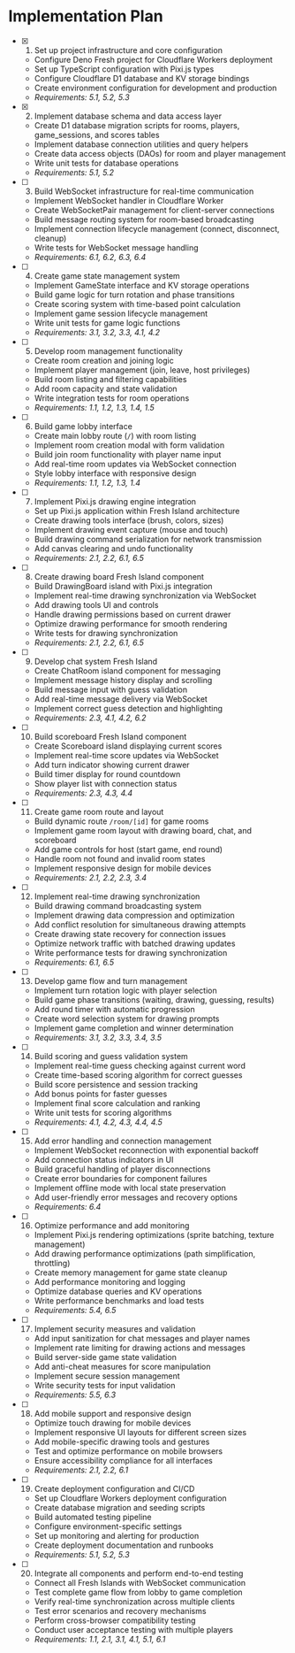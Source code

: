 # Implementation Plan

- [x] 1. Set up project infrastructure and core configuration
  - Configure Deno Fresh project for Cloudflare Workers deployment
  - Set up TypeScript configuration with Pixi.js types
  - Configure Cloudflare D1 database and KV storage bindings
  - Create environment configuration for development and production
  - _Requirements: 5.1, 5.2, 5.3_

- [x] 2. Implement database schema and data access layer
  - Create D1 database migration scripts for rooms, players, game_sessions, and scores tables
  - Implement database connection utilities and query helpers
  - Create data access objects (DAOs) for room and player management
  - Write unit tests for database operations
  - _Requirements: 5.1, 5.2_

- [ ] 3. Build WebSocket infrastructure for real-time communication
  - Implement WebSocket handler in Cloudflare Worker
  - Create WebSocketPair management for client-server connections
  - Build message routing system for room-based broadcasting
  - Implement connection lifecycle management (connect, disconnect, cleanup)
  - Write tests for WebSocket message handling
  - _Requirements: 6.1, 6.2, 6.3, 6.4_

- [ ] 4. Create game state management system
  - Implement GameState interface and KV storage operations
  - Build game logic for turn rotation and phase transitions
  - Create scoring system with time-based point calculation
  - Implement game session lifecycle management
  - Write unit tests for game logic functions
  - _Requirements: 3.1, 3.2, 3.3, 4.1, 4.2_

- [ ] 5. Develop room management functionality
  - Create room creation and joining logic
  - Implement player management (join, leave, host privileges)
  - Build room listing and filtering capabilities
  - Add room capacity and state validation
  - Write integration tests for room operations
  - _Requirements: 1.1, 1.2, 1.3, 1.4, 1.5_

- [ ] 6. Build game lobby interface
  - Create main lobby route (`/`) with room listing
  - Implement room creation modal with form validation
  - Build join room functionality with player name input
  - Add real-time room updates via WebSocket connection
  - Style lobby interface with responsive design
  - _Requirements: 1.1, 1.2, 1.3, 1.4_

- [ ] 7. Implement Pixi.js drawing engine integration
  - Set up Pixi.js application within Fresh Island architecture
  - Create drawing tools interface (brush, colors, sizes)
  - Implement drawing event capture (mouse and touch)
  - Build drawing command serialization for network transmission
  - Add canvas clearing and undo functionality
  - _Requirements: 2.1, 2.2, 6.1, 6.5_

- [ ] 8. Create drawing board Fresh Island component
  - Build DrawingBoard island with Pixi.js integration
  - Implement real-time drawing synchronization via WebSocket
  - Add drawing tools UI and controls
  - Handle drawing permissions based on current drawer
  - Optimize drawing performance for smooth rendering
  - Write tests for drawing synchronization
  - _Requirements: 2.1, 2.2, 6.1, 6.5_

- [ ] 9. Develop chat system Fresh Island
  - Create ChatRoom island component for messaging
  - Implement message history display and scrolling
  - Build message input with guess validation
  - Add real-time message delivery via WebSocket
  - Implement correct guess detection and highlighting
  - _Requirements: 2.3, 4.1, 4.2, 6.2_

- [ ] 10. Build scoreboard Fresh Island component
  - Create Scoreboard island displaying current scores
  - Implement real-time score updates via WebSocket
  - Add turn indicator showing current drawer
  - Build timer display for round countdown
  - Show player list with connection status
  - _Requirements: 2.3, 4.3, 4.4_

- [ ] 11. Create game room route and layout
  - Build dynamic route `/room/[id]` for game rooms
  - Implement game room layout with drawing board, chat, and scoreboard
  - Add game controls for host (start game, end round)
  - Handle room not found and invalid room states
  - Implement responsive design for mobile devices
  - _Requirements: 2.1, 2.2, 2.3, 3.4_

- [ ] 12. Implement real-time drawing synchronization
  - Build drawing command broadcasting system
  - Implement drawing data compression and optimization
  - Add conflict resolution for simultaneous drawing attempts
  - Create drawing state recovery for connection issues
  - Optimize network traffic with batched drawing updates
  - Write performance tests for drawing synchronization
  - _Requirements: 6.1, 6.5_

- [ ] 13. Develop game flow and turn management
  - Implement turn rotation logic with player selection
  - Build game phase transitions (waiting, drawing, guessing, results)
  - Add round timer with automatic progression
  - Create word selection system for drawing prompts
  - Implement game completion and winner determination
  - _Requirements: 3.1, 3.2, 3.3, 3.4, 3.5_

- [ ] 14. Build scoring and guess validation system
  - Implement real-time guess checking against current word
  - Create time-based scoring algorithm for correct guesses
  - Build score persistence and session tracking
  - Add bonus points for faster guesses
  - Implement final score calculation and ranking
  - Write unit tests for scoring algorithms
  - _Requirements: 4.1, 4.2, 4.3, 4.4, 4.5_

- [ ] 15. Add error handling and connection management
  - Implement WebSocket reconnection with exponential backoff
  - Add connection status indicators in UI
  - Build graceful handling of player disconnections
  - Create error boundaries for component failures
  - Implement offline mode with local state preservation
  - Add user-friendly error messages and recovery options
  - _Requirements: 6.4_

- [ ] 16. Optimize performance and add monitoring
  - Implement Pixi.js rendering optimizations (sprite batching, texture management)
  - Add drawing performance optimizations (path simplification, throttling)
  - Create memory management for game state cleanup
  - Add performance monitoring and logging
  - Optimize database queries and KV operations
  - Write performance benchmarks and load tests
  - _Requirements: 5.4, 6.5_

- [ ] 17. Implement security measures and validation
  - Add input sanitization for chat messages and player names
  - Implement rate limiting for drawing actions and messages
  - Build server-side game state validation
  - Add anti-cheat measures for score manipulation
  - Implement secure session management
  - Write security tests for input validation
  - _Requirements: 5.5, 6.3_

- [ ] 18. Add mobile support and responsive design
  - Optimize touch drawing for mobile devices
  - Implement responsive UI layouts for different screen sizes
  - Add mobile-specific drawing tools and gestures
  - Test and optimize performance on mobile browsers
  - Ensure accessibility compliance for all interfaces
  - _Requirements: 2.1, 2.2, 6.1_

- [ ] 19. Create deployment configuration and CI/CD
  - Set up Cloudflare Workers deployment configuration
  - Create database migration and seeding scripts
  - Build automated testing pipeline
  - Configure environment-specific settings
  - Set up monitoring and alerting for production
  - Create deployment documentation and runbooks
  - _Requirements: 5.1, 5.2, 5.3_

- [ ] 20. Integrate all components and perform end-to-end testing
  - Connect all Fresh Islands with WebSocket communication
  - Test complete game flow from lobby to game completion
  - Verify real-time synchronization across multiple clients
  - Test error scenarios and recovery mechanisms
  - Perform cross-browser compatibility testing
  - Conduct user acceptance testing with multiple players
  - _Requirements: 1.1, 2.1, 3.1, 4.1, 5.1, 6.1_